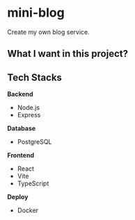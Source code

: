 # mini-blog
Create my own blog service.

## What I want in this project?


## Tech Stacks
**Backend**
- Node.js
- Express

**Database**
- PostgreSQL

**Frontend**
- React
- Vite
- TypeScript

**Deploy**
- Docker
